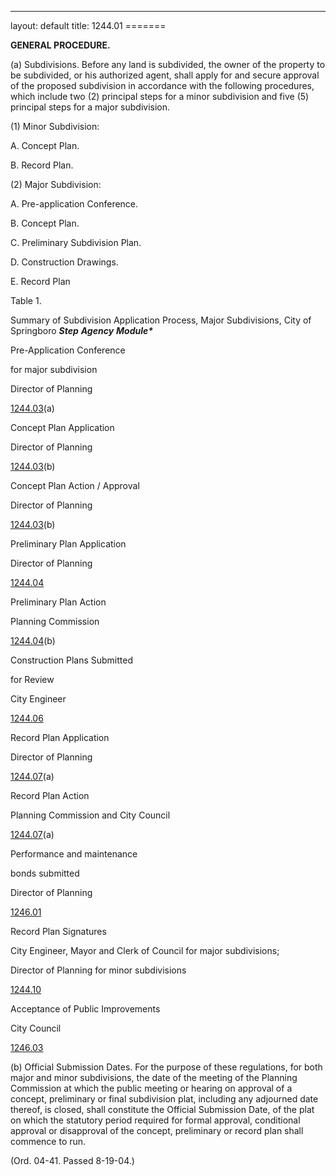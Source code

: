 ---
layout: default 
title: 1244.01 =======

**GENERAL PROCEDURE.**

​(a) Subdivisions. Before any land is subdivided, the owner of the
property to be subdivided, or his authorized agent, shall apply for and
secure approval of the proposed subdivision in accordance with the
following procedures, which include two (2) principal steps for a minor
subdivision and five (5) principal steps for a major subdivision.

​(1) Minor Subdivision:

A. Concept Plan.

B. Record Plan.

​(2) Major Subdivision:

A. Pre-application Conference.

B. Concept Plan.

C. Preliminary Subdivision Plan.

D. Construction Drawings.

E. Record Plan

Table 1.

Summary of Subdivision Application Process, Major Subdivisions, City of
Springboro ***Step*** ***Agency*** ***Module\****

Pre-Application Conference

for major subdivision

Director of Planning

[1244.03](4a3b26b9.html)(a)

Concept Plan Application

Director of Planning

[1244.03](4a3b26b9.html)(b)

Concept Plan Action / Approval

Director of Planning

[1244.03](4a3b26b9.html)(b)

Preliminary Plan Application

Director of Planning

[1244.04](4a4745af.html)

Preliminary Plan Action

Planning Commission

[1244.04](4a4745af.html)(b)

Construction Plans Submitted

for Review

City Engineer

[1244.06](4a65dafb.html)

Record Plan Application

Director of Planning

[1244.07](4a6b5e1a.html)(a)

Record Plan Action

Planning Commission and City Council

[1244.07](4a6b5e1a.html)(a)

Performance and maintenance

bonds submitted

Director of Planning

[1246.01](4ab25716.html)

Record Plan Signatures

City Engineer, Mayor and Clerk of Council for major subdivisions;

Director of Planning for minor subdivisions

[1244.10](4a8a8135.html)

Acceptance of Public Improvements

City Council

[1246.03](4acd95e7.html)

​(b) Official Submission Dates. For the purpose of these regulations,
for both major and minor subdivisions, the date of the meeting of the
Planning Commission at which the public meeting or hearing on approval
of a concept, preliminary or final subdivision plat, including any
adjourned date thereof, is closed, shall constitute the Official
Submission Date, of the plat on which the statutory period required for
formal approval, conditional approval or disapproval of the concept,
preliminary or record plan shall commence to run.

(Ord. 04-41. Passed 8-19-04.)
